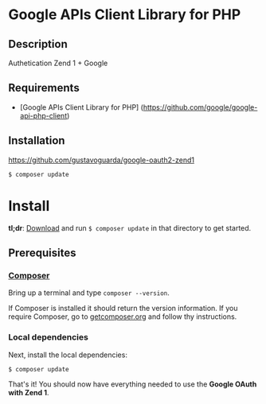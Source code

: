 # Google APIs Client Library for PHP #

## Description ##
Authetication Zend 1 + Google

## Requirements ##
* [Google APIs Client Library for PHP] (https://github.com/google/google-api-php-client)

## Installation ##

https://github.com/gustavoguarda/google-oauth2-zend1

```shell
$ composer update
```

# Install

**tl;dr**: [Download](https://github.com/gustavoguarda/google-oauth2-zend1) and run
`$ composer update` in that directory to
get started.

## Prerequisites

### [Composer](https://getcomposer.org/)

Bring up a terminal and type `composer --version`.

If Composer is installed it should return the version information. If you
require Composer, go to [getcomposer.org](https://getcomposer.org/download/)
and follow thy instructions.

### Local dependencies

Next, install the local dependencies:

```sh
$ composer update
```

That's it! You should now have everything needed to use the **Google OAuth with Zend 1**.